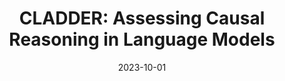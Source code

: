 ---
title: "CLADDER: Assessing Causal Reasoning in Language Models"
collection: publications
permalink: https://proceedings.neurips.cc/paper_files/paper/2023/hash/631bb9434d718ea309af82566347d607-Abstract-Conference.html
date: 2023-10-01
venue: 'NeurIPS'
paperurl: 'https://proceedings.neurips.cc/paper_files/paper/2023/hash/631bb9434d718ea309af82566347d607-Abstract-Conference.html'
citation: 'Zhijing Jin, Yuen Chen, Felix Leeb, Ojasv Kamal, Zhiheng Lyu, Kevin Blin, Fernando Gonzalez, Max Kleiman-Weiner, Luigi Gresele, Mrinmaya Sachan, Bernhard Schölkopf'
code: https://github.com/causalNLP/cladder/tree/main
---